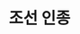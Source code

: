 ---
layout: hubs
key: Q483631
title: 조선 인종
name: 조선 인종
image: 
description: 조선 12대 임금
score: 3.65884892612784e-05
degree: 4
---